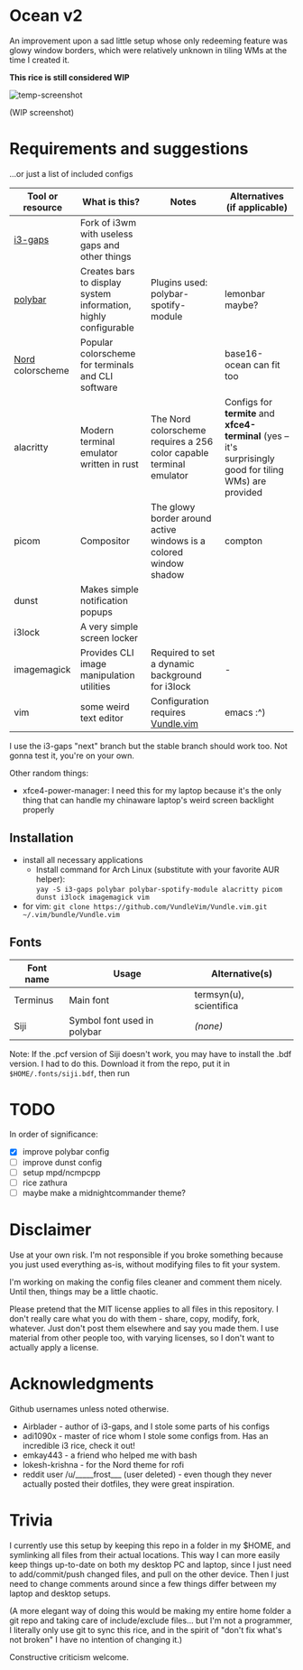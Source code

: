 # Ocean v2

An improvement upon a sad little setup whose only redeeming feature was glowy window borders, which were relatively unknown in tiling WMs at the time I created it.

**This rice is still considered WIP**

![temp-screenshot](https://imgur.com/eYRFB6M.png)

(WIP screenshot)

# Requirements and suggestions

...or just a list of included configs

| Tool or resource | What is this? | Notes | Alternatives (if applicable) |
| --- | --- | --- | --- |
| [i3-gaps](https://github.com/Airblader/i3) | Fork of i3wm with useless gaps and other things | | |
| [polybar](https://github.com/jaagr/polybar) | Creates bars to display system information, highly configurable | Plugins used: polybar-spotify-module | lemonbar maybe? |
| [Nord](https://github.com/arcticicestudio/nord) colorscheme | Popular colorscheme for terminals and CLI software | | base16-ocean can fit too |
| alacritty | Modern terminal emulator written in rust | The Nord colorscheme requires a 256 color capable terminal emulator | Configs for **termite** and **xfce4-terminal** (yes – it's surprisingly good for tiling WMs) are provided |
| picom | Compositor | The glowy border around active windows is a colored window shadow | compton |
| dunst | Makes simple notification popups | | |
| i3lock | A very simple screen locker | | |
| imagemagick | Provides CLI image manipulation utilities | Required to set a dynamic background for i3lock | - |
| vim | some weird text editor | Configuration requires [Vundle.vim](https://github.com/VundleVim/Vundle.vim) | emacs :\^) |

I use the i3-gaps "next" branch but the stable branch should work too. Not gonna test it, you're on your own.

Other random things:

- xfce4-power-manager: I need this for my laptop because it's the only thing that can handle my chinaware laptop's weird screen backlight properly

## Installation

- install all necessary applications
    - Install command for Arch Linux (substitute with your favorite AUR helper):  
    `yay -S i3-gaps polybar polybar-spotify-module alacritty picom dunst i3lock imagemagick vim`
- for vim: `git clone https://github.com/VundleVim/Vundle.vim.git ~/.vim/bundle/Vundle.vim`

## Fonts

| Font name | Usage | Alternative(s)
| --- | --- | --- |
| Terminus | Main font | termsyn(u), scientifica |
| Siji | Symbol font used in polybar | *(none)* |

Note: If the .pcf version of Siji doesn't work, you may have to install the .bdf version. I had to do this. Download it from the repo, put it in `$HOME/.fonts/siji.bdf`, then run 

# TODO

In order of significance:

- [x] improve polybar config
- [ ] improve dunst config
- [ ] setup mpd/ncmpcpp
- [ ] rice zathura
- [ ] maybe make a midnightcommander theme?

# Disclaimer

Use at your own risk. I'm not responsible if you broke something because you just used everything
as-is, without modifying files to fit your system.

I'm working on making the config files cleaner and comment them nicely. Until then, things may be a little chaotic.

Please pretend that the MIT license applies to all files in this repository. I don't really care what you do
with them - share, copy, modify, fork, whatever. Just don't post them elsewhere and say you made them. I use
material from other people too, with varying licenses, so I don't want to actually apply a license.

# Acknowledgments

Github usernames unless noted otherwise.

- Airblader - author of i3-gaps, and I stole some parts of his configs
- adi1090x - master of rice whom I stole some configs from. Has an incredible i3 rice, check it out!
- emkay443 - a friend who helped me with bash
- lokesh-krishna - for the Nord theme for rofi
- reddit user /u/\_\_\_\_\_frost\_\_\_ (user deleted) - even though they never actually posted their dotfiles, they were
great inspiration.

# Trivia

I currently use this setup by keeping this repo in a folder in my $HOME, and symlinking
all files from their actual locations. This way I can more easily keep things up-to-date
on both my desktop PC and laptop, since I just need to add/commit/push changed files,
and pull on the other device. Then I just need to change comments around since a few
things differ between my laptop and desktop setups.

(A more elegant way of doing this would be making
my entire home folder a git repo and taking care of include/exclude files... but I'm not a programmer,
I literally only use git to sync this rice, and in the spirit of "don't fix what's not broken"
I have no intention of changing it.)

Constructive criticism welcome.

